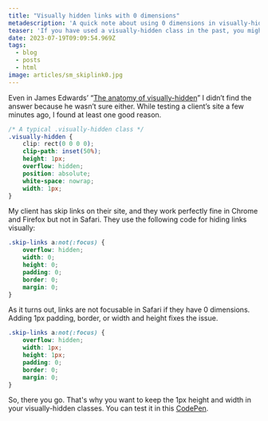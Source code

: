 ```yaml
---
title: "Visually hidden links with 0 dimensions"
metadescription: 'A quick note about using 0 dimensions in visually-hidden links'
teaser: 'If you have used a visually-hidden class in the past, you might have noticed that the width and height is set to 1px and not 0. I’ve always wondered why. '
date: 2023-07-19T09:09:54.969Z
tags:
  - blog
  - posts
  - html
image: articles/sm_skiplink0.jpg
---
```


<p class="code-intro">
Even in James Edwards’ “<a href="https://www.tpgi.com/the-anatomy-of-visually-hidden/">The anatomy of visually-hidden</a>” I didn’t find the answer because he wasn’t sure either.
While testing a client’s site a few minutes ago, I found at least one good reason.
</p>

```css
/* A typical .visually-hidden class */
.visually-hidden {
    clip: rect(0 0 0 0);
    clip-path: inset(50%);
    height: 1px;
    overflow: hidden;
    position: absolute;
    white-space: nowrap;
    width: 1px;
}
```

<p class="code-intro">
My client has skip links on their site, and they work perfectly fine in Chrome and Firefox but not in Safari. They use the following code for hiding links visually:
</p>

```css
.skip-links a:not(:focus) {
    overflow: hidden;
    width: 0;
    height: 0;
    padding: 0;
    border: 0;
    margin: 0;
}
```

<p class="code-intro">
As it turns out, links are not focusable in Safari if they have 0 dimensions. Adding 1px padding, border, or width and height fixes the issue.
</p>

```css
.skip-links a:not(:focus) {
    overflow: hidden;
    width: 1px;
    height: 1px;
    padding: 0;
    border: 0;
    margin: 0;
}
```

So, there you go. That's why you want to keep the 1px height and width in your visually-hidden classes. You can test it in this [CodePen](https://codepen.io/matuzo/pen/yLQjQKq).